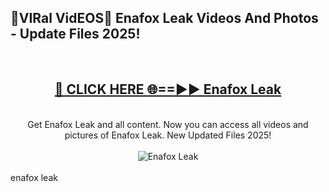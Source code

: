<h2>🔴VIRal VidEOS🔴 Enafox Leak Videos And Photos - Update Files 2025!</h2>
<br>
<div align="center">
<h2><a href="https://virallinks.top/odZfE0" rel="nofollow">🔴 CLICK HERE 🌐==►► Enafox Leak</a></h2>
<br>
Get Enafox Leak and all content. Now you can access all videos and pictures of Enafox Leak. New Updated Files 2025!
<br>
<br>
<a href="https://virallinks.top/odZfE0" rel="nofollow" data-target="animated-image.originalLink"><img src="https://i.imgur.com/dJHk4Zq.gif)" alt="Enafox Leak" style="max-width: 100%; display: inline-block;" data-target="animated-image.originalImage"></a>
</div>
<br>
enafox leak